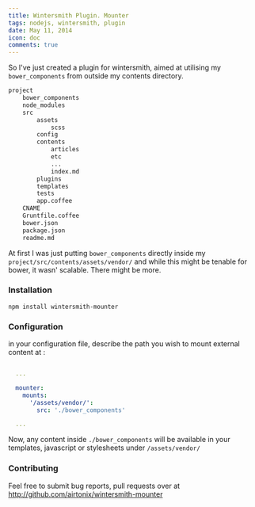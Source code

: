 ```yaml
---
title: Wintersmith Plugin. Mounter
tags: nodejs, wintersmith, plugin
date: May 11, 2014
icon: doc
comments: true
---
```


So I've just created a plugin for wintersmith, aimed at utilising my `bower_components` from outside
my contents directory.


```sh
project
	bower_components
	node_modules
	src
		assets
			scss
		config
		contents
			articles
			etc
			...
			index.md
		plugins
		templates
		tests
		app.coffee
	CNAME
	Gruntfile.coffee
	bower.json
	package.json
	readme.md
```

At first I was just putting `bower_components` directly inside my `project/src/contents/assets/vendor/`
and while this might be tenable for bower, it wasn' scalable. There might be more.

### Installation


```
npm install wintersmith-mounter
```

### Configuration

in your configuration file, describe the path you wish to mount external content at :

```yaml

  ...

  mounter:
    mounts:
      '/assets/vendor/':
        src: './bower_components'

  ...
```

Now, any content inside `./bower_components` will be available in your templates,
javascript or stylesheets under `/assets/vendor/`


### Contributing

Feel free to submit bug reports, pull requests over at http://github.com/airtonix/wintersmith-mounter